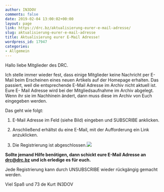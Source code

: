 ```yaml
---
author: IN3DOV
comments: false
date: 2019-02-04 13:00:02+00:00
layout: page
link: https://drc.bz/aktualisierung-eurer-e-mail-adresse/
slug: aktualisierung-eurer-e-mail-adresse
title: Aktualisierung eurer E-Mail Adresse!
wordpress_id: 17947
categories:
- Allgemein
---
```


Hallo liebe Mitglieder des DRC.

Ich stelle immer wieder fest, dass einige Mitglieder keine Nachricht per E-Mail beim Erscheinen eines neuen Artikels auf der Homepage erhalten. Das passiert, weil die entsprechende E-Mail Adresse im Archiv nicht aktuell ist. Eure E- Mail Adresse wird bei der Mitgliedsaufnahme im Archiv abgelegt. Wenn ihr sie im Nachhinein ändert, dann muss diese im Archiv von Euch eingegeben werden.

Das geht wie folgt:



 	
  1. E-Mail Adresse im Feld (siehe Bild) eingeben und SUBSCRIBE anklicken.

 	
  2. Anschließend erhältst du eine E-Mail, mit der Aufforderung ein Link anzuklicken.

 	
  3. Die Registrierung ist abgeschlossen.![](https://drc.bz/wp-content/uploads/2019/02/email.jpg)


**Sollte jemand Hilfe benötigen, dann schickt eure E-Mail Adresse an drc@drc.bz und ich erledige es für euch.**

Jede Registrierung kann durch UNSUBSCRIBE wieder rückgängig gemacht werden.

Viel Spaß und 73 de Kurt IN3DOV


